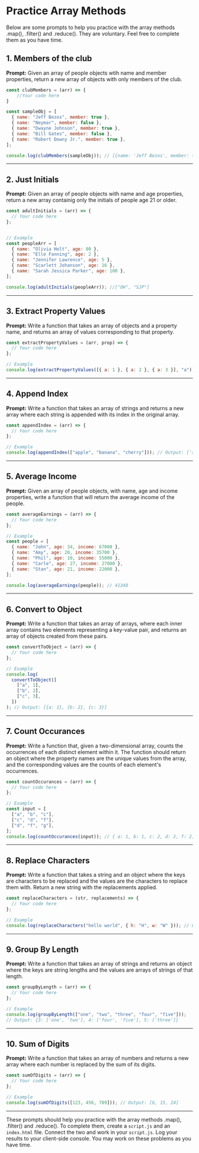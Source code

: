 # Practice Array Methods

Below are some prompts to help you practice with the array methods .map(), .filter() and .reduce(). They are voluntary. Feel free to complete them as you have time.

## 1. Members of the club

**Prompt:**
Given an array of people objects wtih name and member properties, return a new array of objects with only members of the club.

```javascript
const clubMembers = (arr) => {
    //Your code here
}

const sampleObj = [
  { name: "Jeff Bezos", member: true },
  { name: "Neymar", member: false },
  { name: "Dwayne Johnson", member: true },
  { name: "Bill Gates", member: false },
  { name: "Robert Downy Jr.", member: true },
];

console.log(clubMembers(sampleObj)); // [{name: 'Jeff Bezos', member: true}, {name: 'Dwayne Johnson', member: true}, {name: 'Robert Downy Jr.', member: true}];
```

---

## 2. Just Initials

**Prompt:**
Given an array of people objects with name and age properties, return a new array containig only the initials of people age 21 or older.

```javascript
const adultInitials = (arr) => {
  // Your code here
};


// Example
const peopleArr = [
  { name: "Olivia Holt", age: 80 },
  { name: "Elle Fanning", age: 2 },
  { name: "Jennifer Lawrence", age: 5 },
  { name: "Scarlett Johanson", age: 16 },
  { name: "Sarah Jessica Parker", age: 100 },
];

console.log(adultInitials(peopleArr)); //["OH", "SJP"]
```

---

## 3. Extract Property Values

**Prompt:**
Write a function that takes an array of objects and a property name, and returns an array of values corresponding to that property.

```javascript
const extractPropertyValues = (arr, prop) => {
  // Your code here
};

// Example
console.log(extractPropertyValues([{ a: 1 }, { a: 2 }, { a: 3 }], "a")); // Output: [1, 2, 3]
```

---

## 4. Append Index

**Prompt:**
Write a function that takes an array of strings and returns a new array where each string is appended with its index in the original array.

```javascript
const appendIndex = (arr) => {
  // Your code here
};

// Example
console.log(appendIndex(["apple", "banana", "cherry"])); // Output: ['apple0', 'banana1', 'cherry2']
```

---

## 5. Average Income

**Prompt:**
Given an array of people objects, with name, age and income properties, write a function that will return the average income of the people.

```javascript
const averageEarnings = (arr) => {
  // Your code here
};

// Example
const people = [
  { name: "John", age: 34, income: 67000 },
  { name: "Amy", age: 20, income: 35700 },
  { name: "Phil", age: 10, income: 55000 },
  { name: "Carle", age: 27, income: 27000 },
  { name: "Stan", age: 21, income: 22000 },
];

console.log(averageEarnings(people)); // 41340
```

---

## 6. Convert to Object

**Prompt:**
Write a function that takes an array of arrays, where each inner array contains two elements representing a key-value pair, and returns an array of objects created from these pairs.

```javascript
const convertToObject = (arr) => {
  // Your code here
};

// Example
console.log(
  convertToObject([
    ["a", 1],
    ["b", 2],
    ["c", 3],
  ])
); // Output: [{a: 1}, {b: 2}, {c: 3}]
```

---

## 7. Count Occurances

**Prompt:**
Write a function that, given a two-dimensional array, counts the occurrences of each distinct element within it. The function should return an object where the property names are the unique values from the array, and the corresponding values are the counts of each element's occurrences.

```javascript
const countOccurances = (arr) => {
  // Your code here
};

// Example
const input = [
  ["a", "b", "c"],
  ["c", "d", "f"],
  ["d", "f", "g"],
];
console.log(countOccurances(input)); // { a: 1, b: 1, c: 2, d: 2, f: 2, g: 1 }
```

---

## 8. Replace Characters

**Prompt:**
Write a function that takes a string and an object where the keys are characters to be replaced and the values are the characters to replace them with. Return a new string with the replacements applied.

```javascript
const replaceCharacters = (str, replacements) => {
  // Your code here
};

// Example
console.log(replaceCharacters("hello world", { h: "H", w: "W" })); // Output: 'Hello World'
```

---

## 9. Group By Length

**Prompt:**
Write a function that takes an array of strings and returns an object where the keys are string lengths and the values are arrays of strings of that length.

```javascript
const groupByLength = (arr) => {
  // Your code here
};

// Example
console.log(groupByLength(["one", "two", "three", "four", "five"]));
// Output: {3: ['one', 'two'], 4: ['four', 'five'], 5: ['three']}
```

---

## 10. Sum of Digits

**Prompt:**
Write a function that takes an array of numbers and returns a new array where each number is replaced by the sum of its digits.

```javascript
const sumOfDigits = (arr) => {
  // Your code here
};

// Example
console.log(sumOfDigits([123, 456, 789])); // Output: [6, 15, 24]
```

---

These prompts should help you practice with the array methods .map(), .filter() and .reduce(). To complete them, create a `script.js` and an `index.html` file. Connect the two and work in your `script.js`. Log your results to your client-side console. You may work on these problems as you have time.
